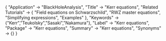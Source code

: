 {
 "Application" -> "BlackHoleAnalysis",
 "Title" -> "Kerr equations",
 "Related Tutorials" -> {
     "Field equations on Schwarzschild",
     "RWZ master equations",
     "Simplifying expressions",
     "Examples"
  },
 "Keywords" -> {"Kerr","Teukolsky","Sasaki","Nakamura"},
 "Label" -> "Kerr equations",
 "Package" -> "Kerr equations",
 "Summary" -> "Kerr equations",
 "Synonyms" -> {}
 }
